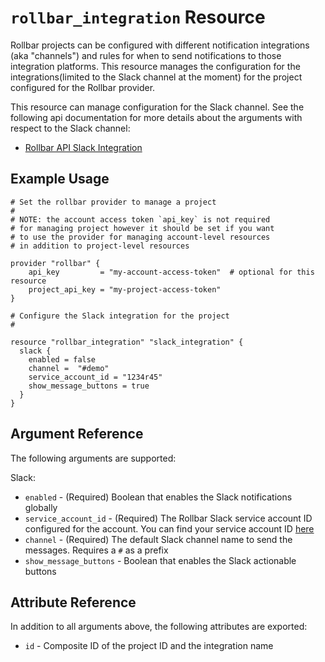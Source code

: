 `rollbar_integration` Resource
=========================

Rollbar projects can be configured with different notification integrations (aka "channels") and rules for when to send notifications to those integration platforms.  This resource manages the configuration for the integrations(limited to the Slack channel at the moment) for the project configured for the Rollbar provider.

This resource can manage configuration for the Slack channel. See the following api documentation for more details about the arguments with respect to the Slack channel:

* [Rollbar API Slack Integration](https://docs.rollbar.com/reference/notification-channels)

Example Usage
-------------

```hcl
# Set the rollbar provider to manage a project
#
# NOTE: the account access token `api_key` is not required
# for managing project however it should be set if you want
# to use the provider for managing account-level resources
# in addition to project-level resources

provider "rollbar" {
    api_key         = "my-account-access-token"  # optional for this resource
    project_api_key = "my-project-access-token"
}

# Configure the Slack integration for the project
#

resource "rollbar_integration" "slack_integration" {
  slack {
    enabled = false
    channel =  "#demo"
    service_account_id = "1234r45"
    show_message_buttons = true
  }
}
```

Argument Reference
------------------

The following arguments are supported:

Slack:

* `enabled` - (Required) Boolean that enables the Slack notifications globally
* `service_account_id` - (Required) The Rollbar Slack service account ID configured for the account.  You can find your service account ID [here](https://rollbar.com/settings/integrations/#slack)
* `channel` - (Required) The default Slack channel name to send the messages. Requires a `#` as a prefix
* `show_message_buttons` - Boolean that enables the Slack actionable buttons

Attribute Reference
-------------------

In addition to all arguments above, the following attributes are exported:

* `id` - Composite ID of the project ID and the integration name
